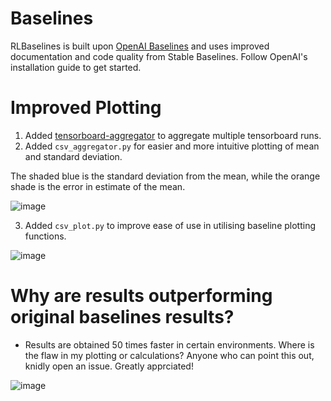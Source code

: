 

# Baselines

RLBaselines is built upon [OpenAI Baselines](https://github.com/openai/baselines) and uses improved documentation and code quality from Stable Baselines. Follow OpenAI's installation guide to get started.

# Improved Plotting

1. Added [tensorboard-aggregator](https://github.com/Spenhouet/tensorboard-aggregator) to aggregate multiple tensorboard runs.
2. Added `csv_aggregator.py` for easier and more intuitive plotting of mean and standard deviation.

The shaded blue is the standard deviation from the mean, while the orange shade is the error in estimate of the mean. 

![image](https://user-images.githubusercontent.com/31866965/74467100-bd87a380-4e98-11ea-930e-0ca0b5bead7d.png)

3. Added `csv_plot.py` to improve ease of use in utilising baseline plotting functions.

![image](https://user-images.githubusercontent.com/31866965/74468656-75b64b80-4e9b-11ea-8ff4-2755eb7aee26.png)


# Why are results outperforming original baselines results? 

- Results are obtained 50 times faster in certain environments. Where is the flaw in my plotting or calculations? Anyone who can point this out, knidly open an issue. Greatly apprciated!

![image](https://user-images.githubusercontent.com/31866965/74676409-444cc100-51b6-11ea-93b8-2a9530ad4df2.png)

